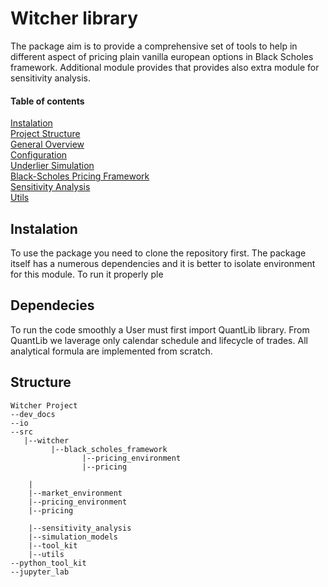 # Witcher library

The package aim is to provide a comprehensive set of tools to help in different aspect of pricing plain vanilla european options in Black Scholes framework. Additional module provides that provides also extra module for sensitivity analysis. 

#### Table of contents
[Instalation](#Instalation)  
[Project Structure](#ProjectStructure)  
[General Overview](#GeneralOverview)  
[Configuration](#Configuration)  
[Underlier Simulation](#UnderlierSimulation)  
[Black-Scholes Pricing Framework](#BlackScholesPricingFramework)  
[Sensitivity Analysis](#SensitivityAnalysis)  
[Utils](#Utils)  

## Instalation
To use the package you need to clone the repository first. The package itself has a numerous dependencies and it is better to isolate environment for this module. To run it properly ple
## Dependecies
To run the code smoothly a User must first import QuantLib library. From QuantLib we laverage only calendar schedule and lifecycle of trades. All analytical formula are implemented from scratch.

## Structure
```
Witcher Project
--dev_docs
--io
--src
   |--witcher
         |--black_scholes_framework
                |--pricing_environment
                |--pricing    

    |
    |--market_environment
    |--pricing_environment
    |--pricing
          
    |--sensitivity_analysis
    |--simulation_models
    |--tool_kit
    |--utils
--python_tool_kit
--jupyter_lab

    

```




